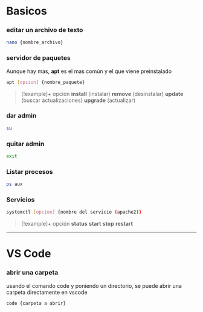 # Basicos
### editar un archivo de texto
```bash
nano {nombre_archivo}
```

### servidor de paquetes
Aunque hay mas, **apt** es el mas común y el que viene preinstalado
```bash
apt [opcion] {nombre_paquete}
```


>[!example]+ opción
> **install** (instalar)
> **remove** (desinstalar) 
> **update** (buscar actualizaciones) 
> **upgrade** (actualizar) 

### dar admin
```bash
su
```

### quitar admin
```bash
exit
```

### Listar procesos
```bash
ps aux
```

### Servicios
```bash
systemctl [opcion] {nombre del servicio (apache2)}
```

>[!example]+ opción
> **status**
> **start**
> **stop** 
> **restart**


---


# VS Code
### abrir una carpeta
usando el comando code y poniendo un directorio, se puede abrir una carpeta directamente en vscode
```bash
code {carpeta a abrir}
```

